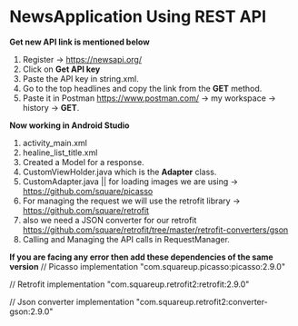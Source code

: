# NewsApplication Using REST API

  **Get new API link is mentioned below**
1. Register -> https://newsapi.org/
2. Click on **Get API key**
3. Paste the API key in string.xml.
4. Go to the top headlines and copy the link from the **GET** method.
5. Paste it in Postman https://www.postman.com/ -> my workspace -> history -> **GET**.

  **Now working in Android Studio**
1. activity_main.xml
2. healine_list_title.xml
3. Created a Model for a response. 
4. CustomViewHolder.java which is the **Adapter** class.
5. CustomAdapter.java  || for loading images we are using -> https://github.com/square/picasso
7. For managing the request we will use the retrofit library -> https://github.com/square/retrofit
8. also we need a JSON converter for our retrofit https://github.com/square/retrofit/tree/master/retrofit-converters/gson
9. Calling and Managing the API calls in RequestManager.

  **If you are facing any error then add these dependencies of the same version**
    // Picasso
implementation "com.squareup.picasso:picasso:2.9.0"

// Retrofit
implementation "com.squareup.retrofit2:retrofit:2.9.0"

// Json converter
implementation "com.squareup.retrofit2:converter-gson:2.9.0"


   
   

